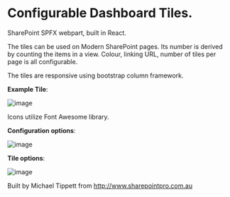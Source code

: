# Configurable Dashboard Tiles.

SharePoint SPFX webpart, built in React. 

The tiles can be used on Modern SharePoint pages. Its number is derived by counting the items in a view. Colour, linking URL, number of tiles per page is all configurable.

The tiles are responsive using bootstrap column framework.

**Example Tile**:

![image](https://user-images.githubusercontent.com/15274292/131953351-0a99d944-d4fe-4ea8-af97-f04f8b61791c.png)

Icons utilize Font Awesome library.  

**Configuration options**:

![image](https://user-images.githubusercontent.com/15274292/131953383-e1046820-c9ba-47a4-a501-294c5a809aca.png)

**Tile options**:

![image](https://user-images.githubusercontent.com/15274292/131953415-12933a8a-3686-4097-9665-e6f058f253cf.png)


Built by Michael Tippett from http://www.sharepointpro.com.au


